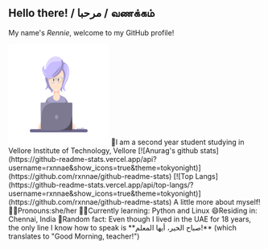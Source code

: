 ## Hello there! / مرحبا / வணக்கம்     
My name's *Rennie*, welcome to my GitHub profile!      

<img src="https://github.com/rxnnae/rxnnae/blob/main/gifs%2C%20icons/shot09.gif" width="200" height="200"/>  
📍I am a second year student studying in Vellore Institute of Technology, Vellore  
[![Anurag's github stats](https://github-readme-stats.vercel.app/api?username=rxnnae&show_icons=true&theme=tokyonight)](https://github.com/rxnnae/github-readme-stats)   
[![Top Langs](https://github-readme-stats.vercel.app/api/top-langs/?username=rxnnae&show_icons=true&theme=tokyonight)](https://github.com/rxnnae/github-readme-stats)       
A little more about myself!       
💁‍♀️Pronouns:she/her   
👩‍💻Currently learning: Python and Linux   
😄Residing in: Chennai, India    
💭Random fact: Even though I lived in the UAE for 18 years, the only line I know how to speak is **صباح الخير، أيها المعلم!** (which translates to "Good Morning, teacher!")
